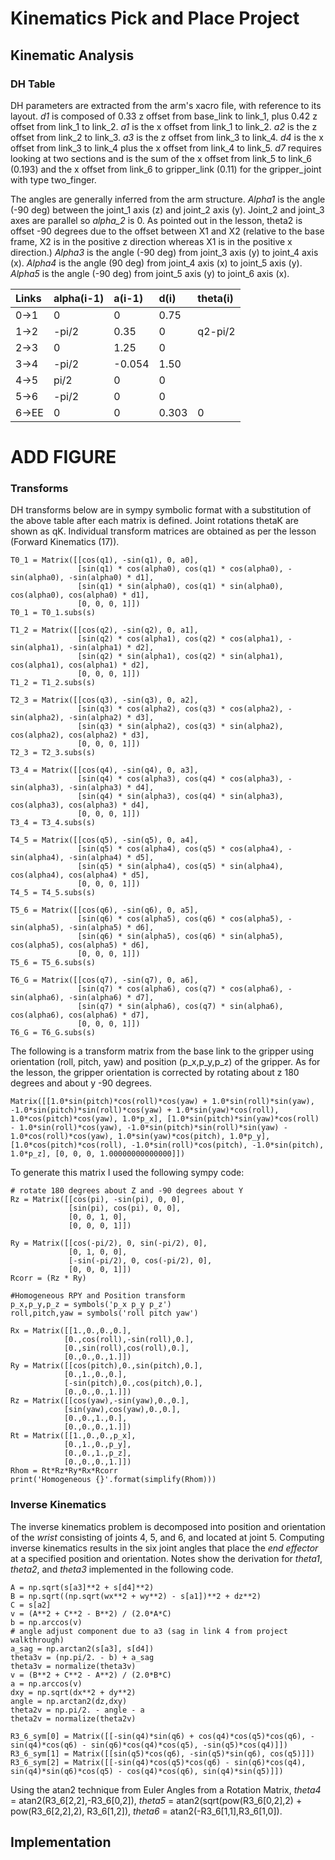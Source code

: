 # Kinematics Pick and Place Project

## Kinematic Analysis

### DH Table

DH parameters are extracted from the arm's xacro file, with reference to its layout.  *d1* is composed of 0.33 z offset from base_link to link_1, plus 0.42 z offset from link_1 to link_2.  *a1* is the x offset from link_1 to link_2.  *a2* is the z offset from link_2 to link_3.  *a3* is the z offset from link_3 to link_4.  *d4* is the x offset from link_3 to link_4 plus the x offset from link_4 to link_5.  *d7* requires looking at two sections and is the sum of the x offset from link_5 to link_6 (0.193) and the x offset from link_6 to gripper_link (0.11) for the gripper_joint with type two_finger.

The angles are generally inferred from the arm structure.  *Alpha1* is the angle (-90 deg) between the joint_1 axis (z) and joint_2 axis (y).  Joint_2 and joint_3 axes are parallel so *alpha_2* is 0.  As pointed out in the lesson, theta2 is offset -90 degrees due to the offset between X1 and X2 (relative to the base frame, X2 is in the positive z direction whereas X1 is in the positive x direction.)  *Alpha3* is the angle (-90 deg) from joint_3 axis (y) to joint_4 axis (x).  *Alpha4* is the angle (90 deg) from joint_4 axis (x) to joint_5 axis (y).  *Alpha5* is the angle (-90 deg) from joint_5 axis (y) to joint_6 axis (x).

| Links | alpha(i-1) | a(i-1) | d(i) | theta(i) |
|:---|:---|:---|:---|:---|
| 0->1    | 0 | 0 | 0.75 |   |
| 1->2    | -pi/2 | 0.35 | 0 | q2-pi/2 |
| 2->3 | 0 | 1.25 | 0 |   |
| 3->4 | -pi/2 | -0.054 | 1.50 |   |
| 4->5 | pi/2 | 0 | 0 |   |
| 5->6 | -pi/2 | 0 | 0 |   |
| 6->EE | 0 |0 | 0.303 | 0 |

# ADD FIGURE

### Transforms

DH transforms below are in sympy symbolic format with a substitution of the above table after each matrix is defined.  Joint rotations thetaK are shown as qK.  Individual transform matrices are obtained as per the lesson (Forward Kinematics (17)).

```
T0_1 = Matrix([[cos(q1), -sin(q1), 0, a0],
               [sin(q1) * cos(alpha0), cos(q1) * cos(alpha0), -sin(alpha0), -sin(alpha0) * d1],
               [sin(q1) * sin(alpha0), cos(q1) * sin(alpha0), cos(alpha0), cos(alpha0) * d1],
               [0, 0, 0, 1]])
T0_1 = T0_1.subs(s)

T1_2 = Matrix([[cos(q2), -sin(q2), 0, a1],
               [sin(q2) * cos(alpha1), cos(q2) * cos(alpha1), -sin(alpha1), -sin(alpha1) * d2],
               [sin(q2) * sin(alpha1), cos(q2) * sin(alpha1), cos(alpha1), cos(alpha1) * d2],
               [0, 0, 0, 1]])
T1_2 = T1_2.subs(s)

T2_3 = Matrix([[cos(q3), -sin(q3), 0, a2],
               [sin(q3) * cos(alpha2), cos(q3) * cos(alpha2), -sin(alpha2), -sin(alpha2) * d3],
               [sin(q3) * sin(alpha2), cos(q3) * sin(alpha2), cos(alpha2), cos(alpha2) * d3],
               [0, 0, 0, 1]])
T2_3 = T2_3.subs(s)

T3_4 = Matrix([[cos(q4), -sin(q4), 0, a3],
               [sin(q4) * cos(alpha3), cos(q4) * cos(alpha3), -sin(alpha3), -sin(alpha3) * d4],
               [sin(q4) * sin(alpha3), cos(q4) * sin(alpha3), cos(alpha3), cos(alpha3) * d4],
               [0, 0, 0, 1]])
T3_4 = T3_4.subs(s)

T4_5 = Matrix([[cos(q5), -sin(q5), 0, a4],
               [sin(q5) * cos(alpha4), cos(q5) * cos(alpha4), -sin(alpha4), -sin(alpha4) * d5],
               [sin(q5) * sin(alpha4), cos(q5) * sin(alpha4), cos(alpha4), cos(alpha4) * d5],
               [0, 0, 0, 1]])
T4_5 = T4_5.subs(s)

T5_6 = Matrix([[cos(q6), -sin(q6), 0, a5],
               [sin(q6) * cos(alpha5), cos(q6) * cos(alpha5), -sin(alpha5), -sin(alpha5) * d6],
               [sin(q6) * sin(alpha5), cos(q6) * sin(alpha5), cos(alpha5), cos(alpha5) * d6],
               [0, 0, 0, 1]])
T5_6 = T5_6.subs(s)

T6_G = Matrix([[cos(q7), -sin(q7), 0, a6],
               [sin(q7) * cos(alpha6), cos(q7) * cos(alpha6), -sin(alpha6), -sin(alpha6) * d7],
               [sin(q7) * sin(alpha6), cos(q7) * sin(alpha6), cos(alpha6), cos(alpha6) * d7],
               [0, 0, 0, 1]])
T6_G = T6_G.subs(s)
```

The following is a transform matrix from the base link to the gripper using orientation (roll, pitch, yaw) and position (p_x,p_y,p_z) of the gripper.  As for the lesson, the gripper orientation is corrected by rotating about z 180 degrees and about y -90 degrees.

```
Matrix([[1.0*sin(pitch)*cos(roll)*cos(yaw) + 1.0*sin(roll)*sin(yaw), -1.0*sin(pitch)*sin(roll)*cos(yaw) + 1.0*sin(yaw)*cos(roll), 1.0*cos(pitch)*cos(yaw), 1.0*p_x], [1.0*sin(pitch)*sin(yaw)*cos(roll) - 1.0*sin(roll)*cos(yaw), -1.0*sin(pitch)*sin(roll)*sin(yaw) - 1.0*cos(roll)*cos(yaw), 1.0*sin(yaw)*cos(pitch), 1.0*p_y], [1.0*cos(pitch)*cos(roll), -1.0*sin(roll)*cos(pitch), -1.0*sin(pitch), 1.0*p_z], [0, 0, 0, 1.00000000000000]])
```

To generate this matrix I used the following sympy code:

```
# rotate 180 degrees about Z and -90 degrees about Y
Rz = Matrix([[cos(pi), -sin(pi), 0, 0],
             [sin(pi), cos(pi), 0, 0],
             [0, 0, 1, 0],
             [0, 0, 0, 1]])

Ry = Matrix([[cos(-pi/2), 0, sin(-pi/2), 0],
             [0, 1, 0, 0],
             [-sin(-pi/2), 0, cos(-pi/2), 0],
             [0, 0, 0, 1]])
Rcorr = (Rz * Ry)

#Homogeneous RPY and Position transform
p_x,p_y,p_z = symbols('p_x p_y p_z')
roll,pitch,yaw = symbols('roll pitch yaw')

Rx = Matrix([[1.,0.,0.,0.],
            [0.,cos(roll),-sin(roll),0.],
            [0.,sin(roll),cos(roll),0.],
            [0.,0.,0.,1.]])
Ry = Matrix([[cos(pitch),0.,sin(pitch),0.],
            [0.,1.,0.,0.],
            [-sin(pitch),0.,cos(pitch),0.],
            [0.,0.,0.,1.]])
Rz = Matrix([[cos(yaw),-sin(yaw),0.,0.],
            [sin(yaw),cos(yaw),0.,0.],
            [0.,0.,1.,0.],
            [0.,0.,0.,1.]])
Rt = Matrix([[1.,0.,0.,p_x],
            [0.,1.,0.,p_y],
            [0.,0.,1.,p_z],
            [0.,0.,0.,1.]])
Rhom = Rt*Rz*Ry*Rx*Rcorr
print('Homogeneous {}'.format(simplify(Rhom)))
```

### Inverse Kinematics

The inverse kinematics problem is decomposed into position and orientation of the *wrist* consisting of joints 4, 5, and 6, and located at joint 5.  Computing inverse kinematics results in the six joint angles that place the *end effector* at a specified position and orientation.  Notes show the derivation for *theta1*, *theta2*, and *theta3* implemented in the following code.

```
A = np.sqrt(s[a3]**2 + s[d4]**2)
B = np.sqrt((np.sqrt(wx**2 + wy**2) - s[a1])**2 + dz**2)
C = s[a2]
v = (A**2 + C**2 - B**2) / (2.0*A*C)
b = np.arccos(v)
# angle adjust component due to a3 (sag in link 4 from project walkthrough)
a_sag = np.arctan2(s[a3], s[d4])
theta3v = (np.pi/2. - b) + a_sag
theta3v = normalize(theta3v)
v = (B**2 + C**2 - A**2) / (2.0*B*C)
a = np.arccos(v)
dxy = np.sqrt(dx**2 + dy**2)
angle = np.arctan2(dz,dxy)
theta2v = np.pi/2. - angle - a
theta2v = normalize(theta2v)
```

```
R3_6_sym[0] = Matrix([[-sin(q4)*sin(q6) + cos(q4)*cos(q5)*cos(q6), -sin(q4)*cos(q6) - sin(q6)*cos(q4)*cos(q5), -sin(q5)*cos(q4)]])
R3_6_sym[1] = Matrix([[sin(q5)*cos(q6), -sin(q5)*sin(q6), cos(q5)]])
R3_6_sym[2] = Matrix([[-sin(q4)*cos(q5)*cos(q6) - sin(q6)*cos(q4), sin(q4)*sin(q6)*cos(q5) - cos(q4)*cos(q6), sin(q4)*sin(q5)]])
```
Using the atan2 technique from Euler Angles from a Rotation Matrix, *theta4* = atan2(R3_6[2,2],-R3_6[0,2]), *theta5* = atan2(sqrt(pow(R3_6[0,2],2) + pow(R3_6[2,2],2), R3_6[1,2]), *theta6* = atan2(-R3_6[1,1],R3_6[1,0]).

## Implementation

